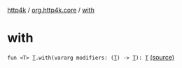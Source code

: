 [http4k](../index.md) / [org.http4k.core](index.md) / [with](./with.md)

# with

`fun <T> `[`T`](with.md#T)`.with(vararg modifiers: (`[`T`](with.md#T)`) -> `[`T`](with.md#T)`): `[`T`](with.md#T) [(source)](https://github.com/http4k/http4k/blob/master/http4k-core/src/main/kotlin/org/http4k/core/http.kt#L241)